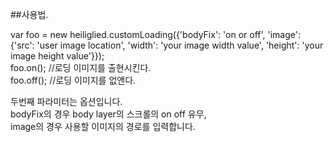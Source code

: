 ##사용법.  

var foo = new heiliglied.customLoading({'bodyFix': 'on or off', 'image': {'src': 'user image location', 'width': 'your image width value', 'height': 'your image height value'}});  
foo.on(); //로딩 이미지를 출현시킨다.  
foo.off(); //로딩 이미지를 없앤다.  

두번째 파라미터는 옵션입니다.  
bodyFix의 경우 body layer의 스크롤의 on off 유무,  
image의 경우 사용할 이미지의 경로를 입력합니다.  

